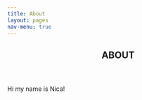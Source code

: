 ```yaml
---
title: About
layout: pages
nav-menu: true
---
```

<!-- Main -->
<div id="main">

<!-- One -->
<section id="one">
	<div class="inner">
		<header class="major">
			<h2>ABOUT</h2>
		</header>
		<p>Hi my name is Nica!</p>
	</div>
</section>

